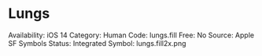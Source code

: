 # Lungs

Availability: iOS 14
Category: Human
Code: lungs.fill
Free: No
Source: Apple SF Symbols
Status: Integrated
Symbol: lungs.fill2x.png